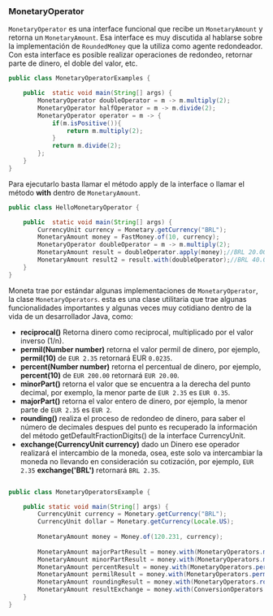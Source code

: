 ### MonetaryOperator


```MonetaryOperator``` es una interface funcional que recibe un ```MonetaryAmount``` y retorna un ```MonetaryAmount```. Esa interface es muy discutida al hablarse sobre la implementación de ```RoundedMoney``` que la utiliza como agente redondeador. Con esta interface es posible realizar operaciones de redondeo, retornar parte de dinero, el doble del valor, etc. 

```java
public class MonetaryOperatorExamples {

    public  static void main(String[] args) {
        MonetaryOperator doubleOperator = m -> m.multiply(2);
        MonetaryOperator halfOperator = m -> m.divide(2);
        MonetaryOperator operator = m -> {
            if(m.isPositive()){
                return m.multiply(2);
            }
            return m.divide(2);
        };
    }
}
```

Para ejecutarlo basta llamar el método apply de la interface o llamar el método **with** dentro de ```MonetaryAmount```.


```java
public class HelloMonetaryOperator {

    public  static void main(String[] args) {
        CurrencyUnit currency = Monetary.getCurrency("BRL");
        MonetaryAmount money = FastMoney.of(10, currency);
        MonetaryOperator doubleOperator = m -> m.multiply(2);
        MonetaryAmount result = doubleOperator.apply(money);//BRL 20.00000
        MonetaryAmount result2 = result.with(doubleOperator);//BRL 40.00000
    }
}
```


Moneta trae por estándar algunas implementaciones de ```MonetaryOperator```, la clase ```MonetaryOperators```. esta es una clase utilitaria que trae algunas funcionalidades importantes y algunas veces muy cotidiano dentro de la vida de un desarrollador Java, como:



* **reciprocal()** Retorna dinero como reciprocal, multiplicado por el valor inverso (1/n).
* **permil(Number number)** retorna el valor permil de dinero, por ejemplo, **permil(10)** de `EUR 2.35` retornará EUR `0.0235`.
* **percent(Number number)** retorna el percentual de dinero, por ejemplo, **percent(10)** de `EUR 200.00` retornará `EUR 20.00`.
* **minorPart()** retorna el valor que se encuentra a la derecha del punto decimal, por exemplo, la menor parte de `EUR 2.35` es ```EUR 0.35```.
* **majorPart()** retorna el valor entero de dinero, por ejemplo, la menor parte de `EUR 2.35` es `EUR 2`.
* **rounding()** realiza el proceso de redondeo de dinero, para saber el número de decimales despues del punto es recuperado la información del método getDefaultFractionDigits() de la interface CurrencyUnit.
* **exchange(CurrencyUnit currency)** dado un Dinero ese operador realizará el intercambio de la moneda, osea, este solo va intercambiar la moneda no llevando en consideración su cotización, por ejemplo, `EUR 2.35` **exchange('BRL')** retornará `BRL 2.35`.

```java

public class MonetaryOperatorsExample {

    public static void main(String[] args) {
        CurrencyUnit currency = Monetary.getCurrency("BRL");
        CurrencyUnit dollar = Monetary.getCurrency(Locale.US);
        
        MonetaryAmount money = Money.of(120.231, currency);
        
        MonetaryAmount majorPartResult = money.with(MonetaryOperators.majorPart());//BRL 120
        MonetaryAmount minorPartResult = money.with(MonetaryOperators.minorPart());//BRL 0.231
        MonetaryAmount percentResult = money.with(MonetaryOperators.percent(20));//BRL 24.0462
        MonetaryAmount permilResult = money.with(MonetaryOperators.permil(100));//BRL 12.0231
        MonetaryAmount roundingResult = money.with(MonetaryOperators.rounding());//BRL 120.23
        MonetaryAmount resultExchange = money.with(ConversionOperators.exchange(dollar));//USD 120.231
    }
}
```
